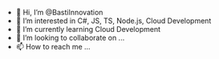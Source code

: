 - 👋 Hi, I’m @BastiInnovation
- 👀 I’m interested in C#, JS, TS, Node.js, Cloud Development
- 🌱 I’m currently learning Cloud Development 
- 💞️ I’m looking to collaborate on ...
- 📫 How to reach me ...

<!---
BastiInnovation/BastiInnovation is a ✨ special ✨ repository because its `README.md` (this file) appears on your GitHub profile.
You can click the Preview link to take a look at your changes.
--->
